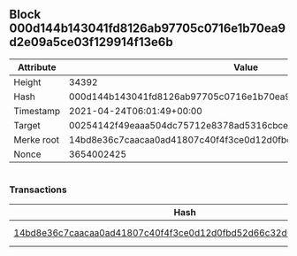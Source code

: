 ## Block 000d144b143041fd8126ab97705c0716e1b70ea9d2e09a5ce03f129914f13e6b

Attribute | Value
--- | ---
Height | 34392
Hash | 000d144b143041fd8126ab97705c0716e1b70ea9d2e09a5ce03f129914f13e6b
Timestamp | 2021-04-24T06:01:49+00:00
Target | 00254142f49eaaa504dc75712e8378ad5316cbcead634704b3734b6271167cc4
Merke root | 14bd8e36c7caacaa0ad41807c40f4f3ce0d12d0fbd52d66c32d6fbce29e7238e
Nonce | 3654002425

```

```

### Transactions

Hash | Amount
--- | ---
[14bd8e36c7caacaa0ad41807c40f4f3ce0d12d0fbd52d66c32d6fbce29e7238e](14bd8e36c7caacaa0ad41807c40f4f3ce0d12d0fbd52d66c32d6fbce29e7238e.md) | 10.00000000 SKEPTI 
